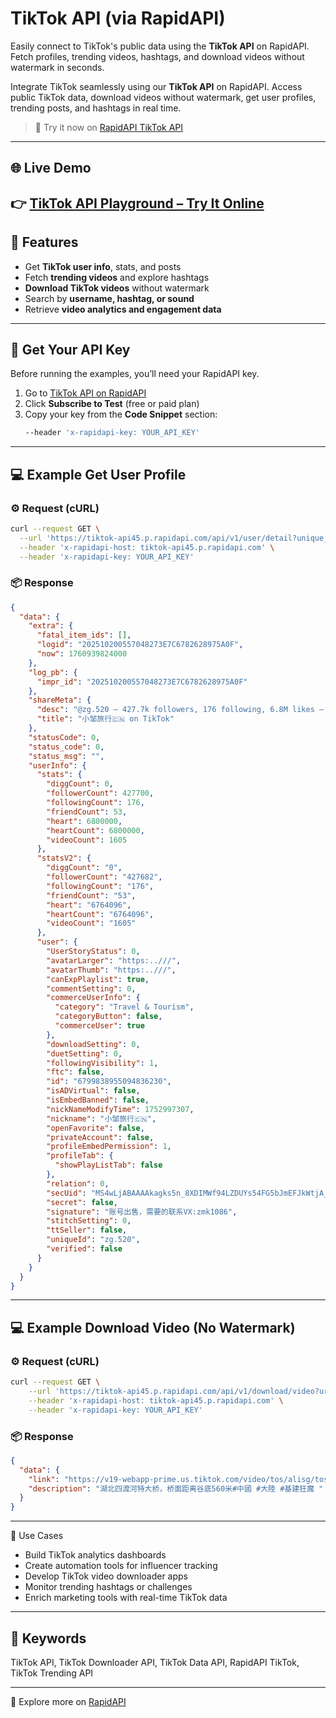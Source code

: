# TikTok API (via RapidAPI)

Easily connect to TikTok's public data using the **TikTok API** on RapidAPI.  
Fetch profiles, trending videos, hashtags, and download videos without watermark in seconds.

Integrate TikTok seamlessly using our **TikTok API** on RapidAPI. Access public TikTok data, download videos without watermark, get user profiles, trending posts, and hashtags in real time.

> 🔗 Try it now on [RapidAPI TikTok API](https://rapidapi.com/datahubapis1-datahubapis-default/api/tiktok-api45)

---

## 🌐 Live Demo

## 👉 [TikTok API Playground – Try It Online](https://neovolkov.github.io/tiktok-apis/)

## 🚀 Features

- Get **TikTok user info**, stats, and posts
- Fetch **trending videos** and explore hashtags
- **Download TikTok videos** without watermark
- Search by **username, hashtag, or sound**
- Retrieve **video analytics and engagement data**

---

## 🔑 Get Your API Key

Before running the examples, you’ll need your RapidAPI key.

1. Go to [TikTok API on RapidAPI](https://rapidapi.com/datahubapis1-datahubapis-default/api/tiktok-api45)
2. Click **Subscribe to Test** (free or paid plan)
3. Copy your key from the **Code Snippet** section:
   ```bash
   --header 'x-rapidapi-key: YOUR_API_KEY'
   ```

---

## 💻 Example Get User Profile

### ⚙️ Request (cURL)

```bash
curl --request GET \
  --url 'https://tiktok-api45.p.rapidapi.com/api/v1/user/detail?unique_id=zg.520' \
  --header 'x-rapidapi-host: tiktok-api45.p.rapidapi.com' \
  --header 'x-rapidapi-key: YOUR_API_KEY'
```

### 📦 Response

```json
{
  "data": {
    "extra": {
      "fatal_item_ids": [],
      "logid": "202510200557048273E7C6782628975A0F",
      "now": 1760939824000
    },
    "log_pb": {
      "impr_id": "202510200557048273E7C6782628975A0F"
    },
    "shareMeta": {
      "desc": "@zg.520 — 427.7k followers, 176 following, 6.8M likes — Watch amazing short videos created by Xiao Zou Travel 🇨🇳.",
      "title": "小邹旅行🇨🇳 on TikTok"
    },
    "statusCode": 0,
    "status_code": 0,
    "status_msg": "",
    "userInfo": {
      "stats": {
        "diggCount": 0,
        "followerCount": 427700,
        "followingCount": 176,
        "friendCount": 53,
        "heart": 6800000,
        "heartCount": 6800000,
        "videoCount": 1605
      },
      "statsV2": {
        "diggCount": "0",
        "followerCount": "427682",
        "followingCount": "176",
        "friendCount": "53",
        "heart": "6764096",
        "heartCount": "6764096",
        "videoCount": "1605"
      },
      "user": {
        "UserStoryStatus": 0,
        "avatarLarger": "https:..///",
        "avatarThumb": "https:..///",
        "canExpPlaylist": true,
        "commentSetting": 0,
        "commerceUserInfo": {
          "category": "Travel & Tourism",
          "categoryButton": false,
          "commerceUser": true
        },
        "downloadSetting": 0,
        "duetSetting": 0,
        "followingVisibility": 1,
        "ftc": false,
        "id": "6799838955094836230",
        "isADVirtual": false,
        "isEmbedBanned": false,
        "nickNameModifyTime": 1752997307,
        "nickname": "小邹旅行🇨🇳",
        "openFavorite": false,
        "privateAccount": false,
        "profileEmbedPermission": 1,
        "profileTab": {
          "showPlayListTab": false
        },
        "relation": 0,
        "secUid": "MS4wLjABAAAAkagks5n_8XDIMWf94LZDUYs54FG5bJmEFJkWtjA__uRUN8QWaavHhzSyEO6WBPQj",
        "secret": false,
        "signature": "账号出售，需要的联系VX:zmk1086",
        "stitchSetting": 0,
        "ttSeller": false,
        "uniqueId": "zg.520",
        "verified": false
      }
    }
  }
}
```

---

## 💻 Example Download Video (No Watermark)

### ⚙️ Request (cURL)

```bash
curl --request GET \
	--url 'https://tiktok-api45.p.rapidapi.com/api/v1/download/video?url=https%3A%2F%2Fwww.tiktok.com%2F%40zg.            520%2Fvideo%2F7556699581464038664' \
	--header 'x-rapidapi-host: tiktok-api45.p.rapidapi.com' \
	--header 'x-rapidapi-key: YOUR_API_KEY'
```

### 📦 Response

```json
{
  "data": {
    "link": "https://v19-webapp-prime.us.tiktok.com/video/tos/alisg/tos-alisg-pve-0037c001/ogULeIClQEjomKIzYeLZeIZhRklydGlgvgIAAD/?     a=1988&bti=ODszNWYuMDE6&ch=0&cr=3&dr=0&lr=all&cd=0%7C0%7C0%7C&cv=1&br=2262&bt=1131&cs=0&ds=6&ft=4KJMyMZj8Zmo0-6bMI4jVo6eQpWrKsd.&mime_type=video_mp4&qs=0&rc=NGczODlmNjM7NDY4N2U7M0Bpam80OGw5cnBmNjMzODczNEAvMDY2LTZhXy8xMjQwMl4yYSM0Zm9vMmRjZmNhLS1kMTFzcw%3D%3D&btag=e00088000&expire=1761239650&l=20251021171339063F26685D8E74098461&ply_type=2&policy=2&signature=6bc830d4c7f28f52aa833e53e7e41ab1&tk=tt_chain_token",
    "description": "湖北四渡河特大桥，桥面距离谷底560米#中國 #大陸 #基建狂魔 "
  }
}
```

---

🧠 Use Cases

- Build TikTok analytics dashboards
- Create automation tools for influencer tracking
- Develop TikTok video downloader apps
- Monitor trending hashtags or challenges
- Enrich marketing tools with real-time TikTok data

---

## 🔑 Keywords

TikTok API, TikTok Downloader API, TikTok Data API, RapidAPI TikTok, TikTok Trending API

---

🔗 Explore more on [RapidAPI](https://rapidapi.com/datahubapis1-datahubapis-default/api/tiktok-api45)
